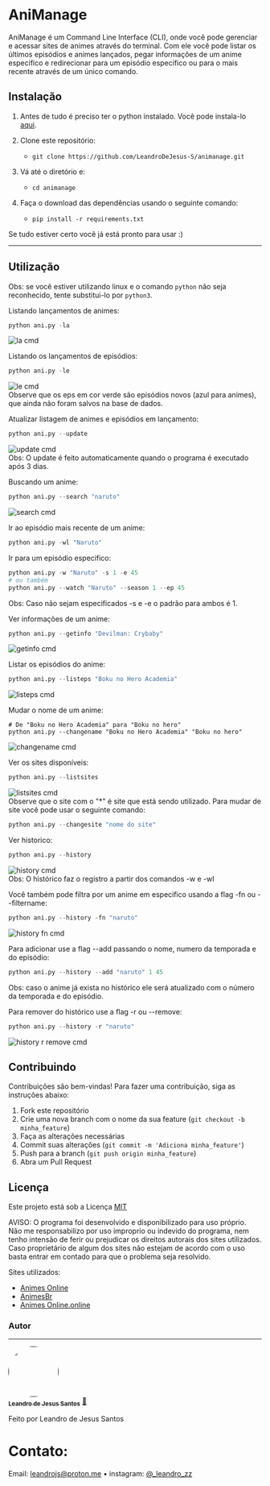 # AniManage

AniManage é um Command Line Interface (CLI), onde você pode gerenciar e acessar sites de animes através do terminal. Com ele você pode listar os últimos episódios e animes lançados, pegar informações de um anime especifico e redirecionar para um episódio especifico ou para o mais recente através de um único comando.

## Instalação
1. Antes de tudo é preciso ter o python instalado. Você pode instala-lo [aqui](https://www.python.org/downloads/).

2. Clone este repositório:
   - ```git clone https://github.com/LeandroDeJesus-S/animanage.git```

3. Vá até o diretório e:
   - ```cd animanage```

4. Faça o download das dependências usando o seguinte comando:
   - ```pip install -r requirements.txt```

 Se tudo estiver certo você já está pronto para usar :)
 
 ---
 
## Utilização
Obs: se você estiver utilizando linux e o comando ```python``` não seja reconhecido, tente substitui-lo por ```python3```.


Listando lançamentos de animes:
```python
python ani.py -la
```
![la cmd](https://user-images.githubusercontent.com/114845576/233846392-2a39162b-6f19-4be6-8873-0f31fd7cf1e8.png)

Listando os lançamentos de episódios:
```python
python ani.py -le
```
![le cmd](https://user-images.githubusercontent.com/114845576/233846644-e95afcdd-aa18-49ff-a744-c40a67808e10.png)<br>
Observe que os eps em cor verde são episódios novos (azul para animes), que ainda não foram salvos na base de dados.

Atualizar listagem de animes e episódios em lançamento:
```python
python ani.py --update
```
![update cmd](https://user-images.githubusercontent.com/114845576/233849821-adb56d30-0037-4a69-8df4-1d307629eb63.png)<br>
Obs: O update é feito automaticamente quando o programa é executado após 3 dias.

Buscando um anime:
```python
python ani.py --search "naruto"
```
![search cmd](https://user-images.githubusercontent.com/114845576/233847279-002a074d-1d29-4c59-b74d-ad6839edc74f.png)

Ir ao episódio mais recente de um anime:
```python
python ani.py -wl "Naruto"
```

Ir para um episódio especifico:
```python
python ani.py -w "Naruto" -s 1 -e 45
# ou também
python ani.py --watch "Naruto" --season 1 --ep 45
```
Obs: Caso não sejam especificados -s e -e o padrão para ambos é 1.

Ver informações de um anime:
```python
python ani.py --getinfo "Devilman: Crybaby"
```
![getinfo cmd](https://user-images.githubusercontent.com/114845576/233848071-17c4add4-9532-47a3-b2f4-07c1cb726647.png)

Listar os episódios do anime:
```python
python ani.py --listeps "Boku no Hero Academia"
```
![listeps cmd](https://user-images.githubusercontent.com/114845576/233848257-393b496d-7f8f-4aea-a820-08621f239c8e.png)

Mudar o nome de um anime:
```
# De "Boku no Hero Academia" para "Boku no hero"
python ani.py --changename "Boku no Hero Academia" "Boku no hero"
```
![changename cmd](https://user-images.githubusercontent.com/114845576/233848811-e133ad2b-6630-4637-83c5-2c4aa65507ec.png)

Ver os sites disponíveis:
```python
python ani.py --listsites
```
![listsites cmd](https://user-images.githubusercontent.com/114845576/233848963-5f8afc6a-5580-40b2-974a-395d65e082ab.png)<br>
Observe que o site com o "*" é site que está sendo utilizado. Para mudar de site você pode usar o seguinte comando:
```python
python ani.py --changesite "nome do site"
```

Ver historico:
```python
python ani.py --history
```
![history cmd](https://user-images.githubusercontent.com/114845576/233850211-5a81f1ef-046b-4f5d-8d02-dd6f7c12a5c3.png)<br>
Obs: O histórico faz o registro a partir dos comandos -w e -wl

Você também pode filtra por um anime em especifico usando a flag -fn ou --filtername:
```python
python ani.py --history -fn "naruto"
```
![history fn cmd](https://user-images.githubusercontent.com/114845576/233850396-e54290d9-b5ab-4aa6-8b51-2ad4e7bacf41.png)

Para adicionar use a flag --add passando o nome, numero da temporada e do episódio:
```python
python ani.py --history --add "naruto" 1 45
```
Obs: caso o anime já exista no histórico ele será atualizado com o número da temporada e do episódio.

Para remover do histórico use a flag -r ou --remove:
```python
python ani.py --history -r "naruto"
```
![history r remove cmd](https://user-images.githubusercontent.com/114845576/233851105-eb71a942-4620-4654-b811-ac1444bbec0d.png)


## Contribuindo

Contribuições são bem-vindas! Para fazer uma contribuição, siga as instruções abaixo:

1. Fork este repositório
2. Crie uma nova branch com o nome da sua feature (`git checkout -b minha_feature`)
3. Faça as alterações necessárias
4. Commit suas alterações (`git commit -m 'Adiciona minha_feature'`)
5. Push para a branch (`git push origin minha_feature`)
6. Abra um Pull Request

## Licença
Este projeto está sob a Licença [MIT](https://choosealicense.com/licenses/mit/)

AVISO: O programa foi desenvolvido e disponibilizado para uso próprio. Não me responsabilizo por uso improprio ou indevido do programa, nem tenho intensão de ferir ou prejudicar os direitos autorais dos sites utilizados. Caso proprietário de algum dos sites não estejam de acordo com o uso basta entrar em contado para que o problema seja resolvido.

Sites utilizados:
- [Animes Online](https://animesonlinecc.to/)
- [AnimesBr](https://animesbr.cc/)
- [Animes Online.online](https://ww31.animesonline.online/)

### Autor
---

<a href="">
 <img style="border-radius: 50%;" src="https://user-images.githubusercontent.com/114845576/233851586-92105a56-90ac-449b-ad5d-09c78ab8a511.jpg" width="100px;" alt=""/>
 <br />
 <sub><b>Leandro de Jesus Santos</b></sub></a> <a href="https://www.instagram.com/_leandro_zz/">🚀</a>


Feito por Leandro de Jesus Santos 
# Contato:

Email: [leandrojs@proton.me](mailto:leandrojs@proton.me) • 
instagram: [@_leandro_zz](https://www.instagram.com/_leandro_zz/)


